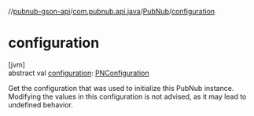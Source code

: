 //[pubnub-gson-api](../../../index.md)/[com.pubnub.api.java](../index.md)/[PubNub](index.md)/[configuration](configuration.md)

# configuration

[jvm]\
abstract val [configuration](configuration.md): [PNConfiguration](../../../../../pubnub-kotlin/pubnub-kotlin-api/pubnub-kotlin-api/com.pubnub.api.v2/-p-n-configuration/index.md)

Get the configuration that was used to initialize this PubNub instance. Modifying the values in this configuration is not advised, as it may lead to undefined behavior.
